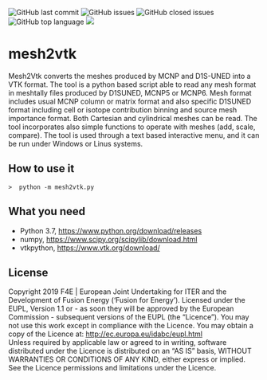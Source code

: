 ![GitHub last commit](https://img.shields.io/github/last-commit/Radiation-Transport/iWW-GVR)
![GitHub issues](https://img.shields.io/github/issues/Radiation-Transport/iWW-GVR)
![GitHub closed issues](https://img.shields.io/github/issues-closed-raw/Radiation-Transport/iWW-GVR)
![GitHub top language](https://img.shields.io/github/languages/top/Radiation-Transport/iWW-GVR)
![](https://img.shields.io/badge/license-EU%20PL-blue)

# mesh2vtk
Mesh2Vtk converts the meshes produced by MCNP and D1S-UNED into a VTK format. The tool is a python based script able to read any mesh format in meshtally files produced by D1SUNED, MCNP5 or MCNP6. Mesh format includes usual MCNP column or matrix format and also specific D1SUNED format including cell or isotope contribution binning and source mesh importance format. Both Cartesian and cylindrical meshes can be read. The tool incorporates also simple functions to operate with meshes (add, scale, compare). The tool is used through a text based interactive menu, and it can be run under Windows or Linus systems. 


## How to use it

    >  python -m mesh2vtk.py


## What you need
- Python 3.7, https://www.python.org/download/releases
- numpy, https://www.scipy.org/scipylib/download.html
- vtkpython, https://www.vtk.org/download/

## License
Copyright 2019 F4E | European Joint Undertaking for ITER and the Development of Fusion Energy (‘Fusion for Energy’). Licensed under the EUPL, Version 1.1 or - as soon they will be approved by the European Commission - subsequent versions of the EUPL (the “Licence”). You may not use this work except in compliance with the Licence. You may obtain a copy of the Licence at: http://ec.europa.eu/idabc/eupl.html   
Unless required by applicable law or agreed to in writing, software distributed under the Licence is distributed on an “AS IS” basis, WITHOUT WARRANTIES OR CONDITIONS OF ANY KIND, either express or implied. See the Licence permissions and limitations under the Licence.
